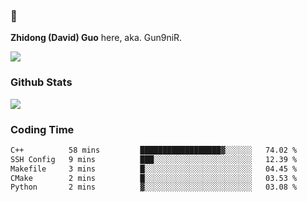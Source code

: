 ### 👋 

**Zhidong (David) Guo** here, aka. Gun9niR.

![](https://komarev.com/ghpvc/?username=Gun9niR&label=Total+Views)

### Github Stats

<img src="https://github-readme-stats.vercel.app/api?username=Gun9niR&count_private=true&show_icons=true&theme=vue-dark&hide_title=true">

### Coding Time

<!--START_SECTION:waka-->

```txt
C++          58 mins         ██████████████████▓░░░░░░   74.02 %
SSH Config   9 mins          ███░░░░░░░░░░░░░░░░░░░░░░   12.39 %
Makefile     3 mins          █░░░░░░░░░░░░░░░░░░░░░░░░   04.45 %
CMake        2 mins          █░░░░░░░░░░░░░░░░░░░░░░░░   03.53 %
Python       2 mins          ▓░░░░░░░░░░░░░░░░░░░░░░░░   03.08 %
```

<!--END_SECTION:waka-->
